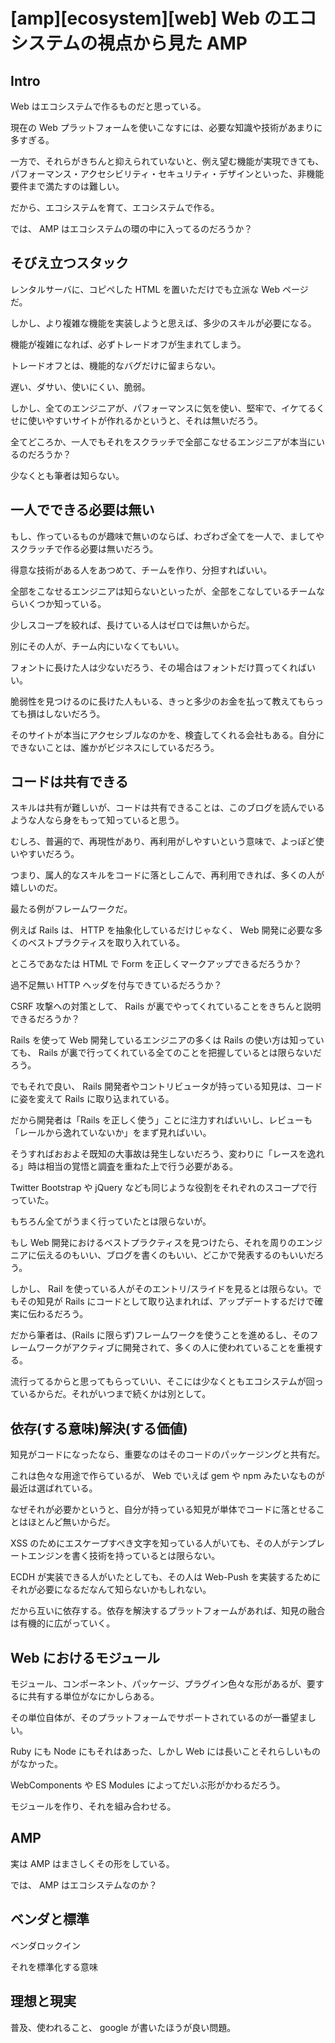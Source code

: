 # [amp][ecosystem][web] Web のエコシステムの視点から見た AMP

## Intro

Web はエコシステムで作るものだと思っている。

現在の Web プラットフォームを使いこなすには、必要な知識や技術があまりに多すぎる。

一方で、それらがきちんと抑えられていないと、例え望む機能が実現できても、パフォーマンス・アクセシビリティ・セキュリティ・デザインといった、非機能要件まで満たすのは難しい。

だから、エコシステムを育て、エコシステムで作る。

では、 AMP はエコシステムの環の中に入ってるのだろうか？


## そびえ立つスタック

レンタルサーバに、コピペした HTML を置いただけでも立派な Web ページだ。

しかし、より複雑な機能を実装しようと思えば、多少のスキルが必要になる。

機能が複雑になれば、必ずトレードオフが生まれてしまう。

トレードオフとは、機能的なバグだけに留まらない。

遅い、ダサい、使いにくい、脆弱。

しかし、全てのエンジニアが、パフォーマンスに気を使い、堅牢で、イケてるくせに使いやすいサイトが作れるかというと、それは無いだろう。

全てどころか、一人でもそれをスクラッチで全部こなせるエンジニアが本当にいるのだろうか？

少なくとも筆者は知らない。


## 一人でできる必要は無い

もし、作っているものが趣味で無いのならば、わざわざ全てを一人で、ましてやスクラッチで作る必要は無いだろう。

得意な技術がある人をあつめて、チームを作り、分担すればいい。

全部をこなせるエンジニアは知らないといったが、全部をこなしているチームならいくつか知っている。

少しスコープを絞れば、長けている人はゼロでは無いからだ。


別にその人が、チーム内にいなくてもいい。

フォントに長けた人は少ないだろう、その場合はフォントだけ買ってくればいい。

脆弱性を見つけるのに長けた人もいる、きっと多少のお金を払って教えてもらっても損はしないだろう。

そのサイトが本当にアクセシブルなのかを、検査してくれる会社もある。自分にできないことは、誰かがビジネスにしているだろう。


## コードは共有できる

スキルは共有が難しいが、コードは共有できることは、このブログを読んでいるような人なら身をもって知っていると思う。

むしろ、普遍的で、再現性があり、再利用がしやすいという意味で、よっぽど使いやすいだろう。

つまり、属人的なスキルをコードに落としこんで、再利用できれば、多くの人が嬉しいのだ。

最たる例がフレームワークだ。


例えば Rails は、 HTTP を抽象化しているだけじゃなく、 Web 開発に必要な多くのベストプラクティスを取り入れている。

ところであなたは HTML で Form を正しくマークアップできるだろうか？

過不足無い HTTP ヘッダを付与できているだろうか？

CSRF 攻撃への対策として、 Rails が裏でやってくれていることをきちんと説明できるだろうか？

Rails を使って Web 開発しているエンジニアの多くは Rails の使い方は知っていても、 Rails が裏で行ってくれている全てのことを把握しているとは限らないだろう。

でもそれで良い、 Rails 開発者やコントリビュータが持っている知見は、コードに姿を変えて Rails に取り込まれている。

だから開発者は「Rails を正しく使う」ことに注力すればいいし、レビューも「レールから逸れていないか」をまず見ればいい。


そうすればおおよそ既知の大事故は発生しないだろう、変わりに「レースを逸れる」時は相当の覚悟と調査を重ねた上で行う必要がある。



Twitter Bootstrap や jQuery なども同じような役割をそれぞれのスコープで行っていた。

もちろん全てがうまく行っていたとは限らないが。



もし Web 開発におけるベストプラクティスを見つけたら、それを周りのエンジニアに伝えるのもいい、ブログを書くのもいい、どこかで発表するのもいいだろう。

しかし、 Rail を使っている人がそのエントリ/スライドを見るとは限らない。でもその知見が Rails にコードとして取り込まれれば、アップデートするだけで確実に伝わるだろう。


だから筆者は、(Rails に限らず)フレームワークを使うことを進めるし、そのフレームワークがアクティブに開発されて、多くの人に使われていることを重視する。

流行ってるからと思ってもらっていい、そこには少なくともエコシステムが回っているからだ。それがいつまで続くかは別として。



## 依存(する意味)解決(する価値)

知見がコードになったなら、重要なのはそのコードのパッケージングと共有だ。

これは色々な用途で作らているが、 Web でいえば gem や npm みたいなものが最近は選ばれている。

なぜそれが必要かというと、自分が持っている知見が単体でコードに落とせることはほとんど無いからだ。


XSS のためにエスケープすべき文字を知っている人がいても、その人がテンプレートエンジンを書く技術を持っているとは限らない。

ECDH が実装できる人がいたとしても、その人は Web-Push を実装するためにそれが必要になるだなんて知らないかもしれない。

だから互いに依存する。依存を解決するプラットフォームがあれば、知見の融合は有機的に広がっていく。



## Web におけるモジュール

モジュール、コンポーネント、パッケージ、プラグイン色々な形があるが、要するに共有する単位がなにかしらある。

その単位自体が、そのプラットフォームでサポートされているのが一番望ましい。

Ruby にも Node にもそれはあった、しかし Web には長いことそれらしいものがなかった。


WebComponents や ES Modules によってだいぶ形がかわるだろう。

モジュールを作り、それを組み合わせる。




## AMP

実は AMP はまさしくその形をしている。


では、 AMP はエコシステムなのか？



## ベンダと標準


ベンダロックイン

それを標準化する意味



## 理想と現実


普及、使われること、 google が書いたほうが良い問題。














